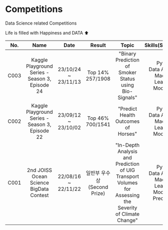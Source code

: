 # Competitions
Data Science related Competitions

Life is filled with Happiness and DATA ⬆️

| No. | Name | Date | Result | Topic | Skills(Summary) | Link |
| :--------: | :-----------: | :-----------: | :-----------: | :-----------: | :-----------: | :-----------: |
| C003 | Kaggle Playground Series - Season 3, Episode 24 | 23/10/24 ~ 23/11/13 | Top 14%<br>257/1908 | "Binary Prediction of Smoker Status using Bio-Signals"| Python <br> Data Analysis <br> Machine Learning Modelling | Link[▶️](https://www.kaggle.com/competitions/playground-series-s3e24) |
| C002 | Kaggle Playground Series - Season 3, Episode 22 | 23/09/12 ~ 23/10/02 | Top 46%<br>700/1541 | "Predict Health Outcomes of Horses" | Python <br> Data Analysis <br> Machine Learning Modelling | Link[▶️](https://www.kaggle.com/competitions/playground-series-s3e22) |
| C001 | 2nd JOISS Ocean Science BigData Contest | 22/08/16 ~ 22/11/22 | 일반부 우수상<br>(Second Prize) | "In-Depth Analysis and Prediction of UIG Transport Volumes for Assessing the Severity of Climate Change" | Python <br> Data Analysis <br> Machine Learning Modelling Prediction | Link[▶️](https://github.com/SehyunPark/Competitions/tree/main/C001) |
